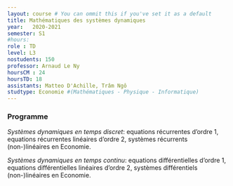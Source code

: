 ```yaml
---
layout: course # You can ommit this if you've set it as a default
title: Mathématiques des systèmes dynamiques
year: 	2020-2021
semester: S1
#hours:
role : TD
level: L3
nostudents: 150
professor: Arnaud Le Ny
hoursCM : 24
hoursTD: 18
assistants: Matteo D'Achille, Trâm Ngô
studtype: Economie #(Mathématiques - Physique - Informatique)
---
```

### Programme


_Systèmes dynamiques en temps discret_: equations récurrentes d’ordre 1, equations récurrentes linéaires d’ordre 2, systèmes récurrents (non-)linéaires en Economie.

_Systèmes dynamiques en temps continu_: equations différentielles d’ordre 1, equations différentielles linéaires d’ordre 2, systèmes différentiels (non-)linéaires en Economie.
